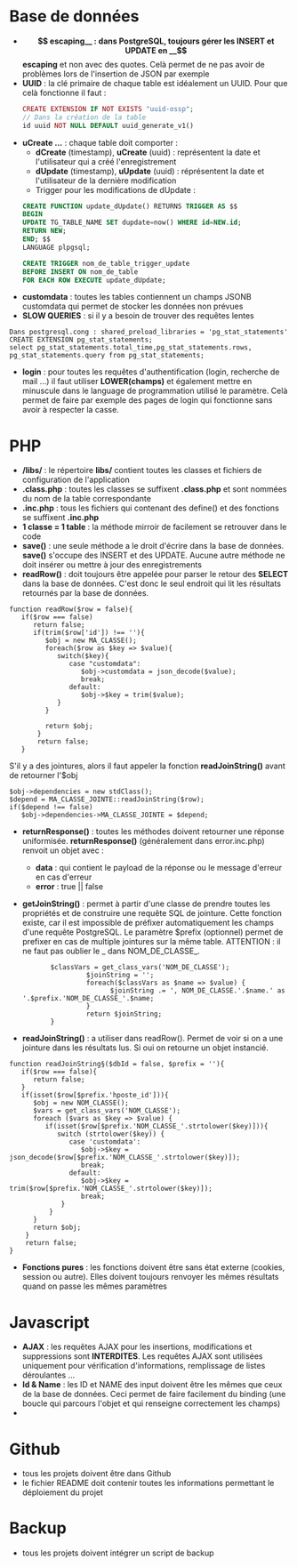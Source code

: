 # Base de données
  * __$$ escaping__ : dans PostgreSQL, toujours gérer les INSERT et UPDATE en __$$ escaping__ et non avec des quotes. Celà permet de ne pas avoir de problèmes lors de l'insertion de JSON par exemple
  * __UUID__ : la clé primaire de chaque table est idéalement un UUID. Pour que celà fonctionne il faut :
    ```PHP
    CREATE EXTENSION IF NOT EXISTS "uuid-ossp";
    // Dans la création de la table
    id uuid NOT NULL DEFAULT uuid_generate_v1()
    ```
  * __uCreate ...__ : chaque table doit comporter :
    * __dCreate__ (timestamp), __uCreate__ (uuid) : représentent la date et l'utilisateur qui a créé l'enregistrement
    * __dUpdate__ (timestamp), __uUpdate__ (uuid) : réprésentent la date et l'utilisateur de la dernière modification
    * Trigger pour les modifications de dUpdate : 
    ```SQL
    CREATE FUNCTION update_dUpdate() RETURNS TRIGGER AS $$
    BEGIN
    UPDATE TG_TABLE_NAME SET dupdate=now() WHERE id=NEW.id;
    RETURN NEW;
    END; $$
    LANGUAGE plpgsql;
    
    CREATE TRIGGER nom_de_table_trigger_update
    BEFORE INSERT ON nom_de_table
    FOR EACH ROW EXECUTE update_dUpdate;
    ```
  * __customdata__ : toutes les tables contiennent un champs JSONB customdata qui permet de stocker les données non prévues
  * __SLOW QUERIES__ : si il y a besoin de trouver des requêtes lentes
  ```
  Dans postgresql.cong : shared_preload_libraries = 'pg_stat_statements'
  CREATE EXTENSION pg_stat_statements;
  select pg_stat_statements.total_time,pg_stat_statements.rows, pg_stat_statements.query from pg_stat_statements;
  ```
  * __login__ : pour toutes les requêtes d'authentification (login, recherche de mail ...) il faut utiliser __LOWER(champs)__ et également mettre en minuscule dans le language de programmation utilisé le paramètre. Celà permet de faire par exemple des pages de login qui fonctionne sans avoir à respecter la casse.
  
  
# PHP
  * __/libs/__ : le répertoire __libs/__ contient toutes les classes et fichiers de configuration de l'application
  * __.class.php__ : toutes les classes se suffixent __.class.php__ et sont nommées du nom de la table correspondante
  * __.inc.php__ : tous les fichiers qui contenant des define() et des fonctions se suffixent __.inc.php__
  * __1 classe = 1 table__ : la méthode mirroir de facilement se retrouver dans le code
  * __save()__ : une seule méthode a le droit d'écrire dans la base de données. __save()__ s'occupe des INSERT et des UPDATE. Aucune autre méthode ne doit insérer ou mettre à jour des enregistrements
  * __readRow()__ : doit toujours être appelée pour parser le retour des __SELECT__ dans la base de données. C'est donc le seul endroit qui lit les résultats retournés par la base de données.
```
function readRow($row = false){
   if($row === false)
      return false;
      if(trim($row['id']) !== ''){
         $obj = new MA_CLASSE();
         foreach($row as $key => $value){
            switch($key){
               case "customdata":
                  $obj->customdata = json_decode($value);
                  break;
               default:
                  $obj->$key = trim($value);
            }
         }

         return $obj;
       }
       return false;
   }
```
S'il y a des jointures, alors il faut appeler la fonction __readJoinString()__ avant de retourner l'$obj
```
$obj->dependencies = new stdClass();
$depend = MA_CLASSE_JOINTE::readJoinString($row);
if($depend !== false)
   $obj->dependencies->MA_CLASSE_JOINTE = $depend;
```

  * __returnResponse()__ : toutes les méthodes doivent retourner une réponse uniformisée. __returnResponse()__ (généralement dans error.inc.php) renvoit un objet avec :
    * __data__ : qui contient le payload de la réponse ou le message d'erreur en cas d'erreur
    * __error__ : true || false
  * __getJoinString()__ : permet à partir d'une classe de prendre toutes les propriétés et de construire une requête SQL de jointure. Cette fonction existe, car il est impossible de préfixer automatiquement les champs d'une requête PostgreSQL.
  Le paramètre $prefix (optionnel) permet de prefixer en cas de multiple jointures sur la même table.
  ATTENTION : il ne faut pas oublier le _ dans NOM_DE_CLASSE_.
  
     ```function getJoinString($prefix = ''){
            $classVars = get_class_vars('NOM_DE_CLASSE');
			         $joinString = '';
			         foreach($classVars as $name => $value) {
				           $joinString .= ', NOM_DE_CLASSE.'.$name.' as '.$prefix.'NOM_DE_CLASSE_'.$name;
			         }
			         return $joinString;
            }
     
  * __readJoinString()__ : a utiliser dans readRow(). Permet de voir si on a une jointure dans les résultats lus. Si oui on retourne un objet instancié.
  ```
  function readJoinString§($dbId = false, $prefix = ''){
     if($row === false){
        return false;
     }
     if(isset($row[$prefix.'hposte_id'])){
        $obj = new NOM_CLASSE();
        $vars = get_class_vars('NOM_CLASSE');
        foreach ($vars as $key => $value) {
           if(isset($row[$prefix.'NOM_CLASSE_'.strtolower($key)])){
              switch (strtolower($key)) {
                 case 'customdata':
                    $obj->$key = json_decode($row[$prefix.'NOM_CLASSE_'.strtolower($key)]);    
                    break;
                 default:
                    $obj->$key = trim($row[$prefix.'NOM_CLASSE_'.strtolower($key)]);
                    break;
               }
            }
        }
        return $obj;
      }
      return false;
}
  ```
  
  * __Fonctions pures__ : les fonctions doivent être sans état externe (cookies, session ou autre). Elles doivent toujours renvoyer les mêmes résultats quand on passe les mêmes paramètres
  
# Javascript
  * __AJAX__ : les requêtes AJAX pour les insertions, modifications et suppressions sont __INTERDITES__. Les requêtes AJAX sont utilisées uniquement pour vérification d'informations, remplissage de listes déroulantes ...
  * __Id & Name__ : les ID et NAME des input doivent être les mêmes que ceux de la base de données. Ceci permet de faire facilement du binding (une boucle qui parcours l'objet et qui renseigne correctement les champs)
  * 


# Github
  * tous les projets doivent être dans Github
  * le fichier README doit contenir toutes les informations permettant le déploiement du projet
  
# Backup
  * tous les projets doivent intégrer un script de backup
